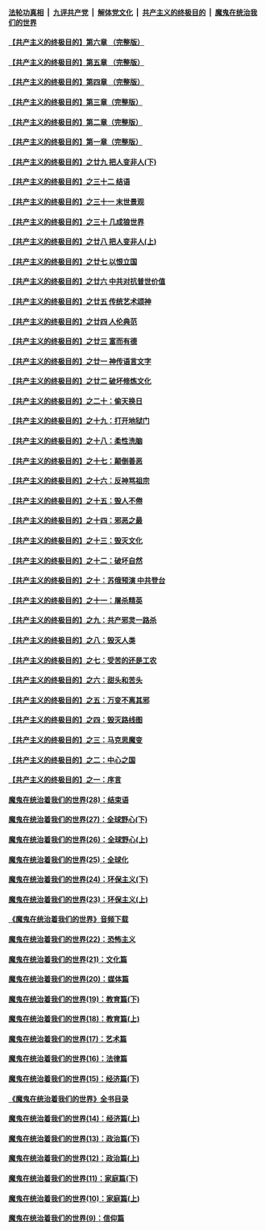 ####  [法轮功真相](../../../../basic/blob/master/README.md?t=06281202) &nbsp;|&nbsp; [九评共产党](../../../../9ping.md/blob/master/README.md?t=06281202) &nbsp;|&nbsp; [解体党文化](../../../../jtdwh.md/blob/master/README.md?t=06281202)  &nbsp;|&nbsp; [共产主义的终极目的](../../../../gczydzjmd.md/blob/master/README.md?t=06281202) &nbsp;|&nbsp; [魔鬼在统治我们的世界](../../../../mgztzwmdsj.md/blob/master/README.md?t=06281202) 

#### [【共产主义的终极目的】第六章 （完整版）](../pages/nsc422/n11428913.md?t=06281202) 

#### [【共产主义的终极目的】第五章 （完整版）](../pages/nsc422/n11428912.md?t=06281202) 

#### [【共产主义的终极目的】第四章 （完整版）](../pages/nsc422/n11428907.md?t=06281202) 

#### [【共产主义的终极目的】第三章（完整版）](../pages/nsc422/n11428848.md?t=06281202) 

#### [【共产主义的终极目的】第二章（完整版）](../pages/nsc422/n11428831.md?t=06281202) 

#### [【共产主义的终极目的】第一章（完整版）](../pages/nsc422/n11417651.md?t=06281202) 

#### [【共产主义的终极目的】之廿九 把人变非人(下)](../pages/nsc422/n11344140.md?t=06281202) 

#### [【共产主义的终极目的】之三十二 结语](../pages/nsc422/n11360535.md?t=06281202) 

#### [【共产主义的终极目的】之三十一 末世景观](../pages/nsc422/n11351129.md?t=06281202) 

#### [【共产主义的终极目的】之三十 几成狼世界](../pages/nsc422/n11348280.md?t=06281202) 

#### [【共产主义的终极目的】之廿八 把人变非人(上)](../pages/nsc422/n11340492.md?t=06281202) 

#### [【共产主义的终极目的】之廿七 以恨立国](../pages/nsc422/n11336944.md?t=06281202) 

#### [【共产主义的终极目的】之廿六 中共对抗普世价值](../pages/nsc422/n11324785.md?t=06281202) 

#### [【共产主义的终极目的】之廿五 传统艺术颂神](../pages/nsc422/n11296396.md?t=06281202) 

#### [【共产主义的终极目的】之廿四 人伦典范](../pages/nsc422/n11296397.md?t=06281202) 

#### [【共产主义的终极目的】之廿三 富而有德](../pages/nsc422/n11283598.md?t=06281202) 

#### [【共产主义的终极目的】之廿一 神传语言文字](../pages/nsc422/n11263265.md?t=06281202) 

#### [【共产主义的终极目的】之廿二 破坏修炼文化](../pages/nsc422/n11245728.md?t=06281202) 

#### [【共产主义的终极目的】之二十：偷天换日](../pages/nsc422/n11238846.md?t=06281202) 

#### [【共产主义的终极目的】之十九：打开地狱门](../pages/nsc422/n11206376.md?t=06281202) 

#### [【共产主义的终极目的】之十八：柔性洗脑](../pages/nsc422/n11199994.md?t=06281202) 

#### [【共产主义的终极目的】之十七：颠倒善恶](../pages/nsc422/n11179782.md?t=06281202) 

#### [【共产主义的终极目的】之十六：反神骂祖宗](../pages/nsc422/n11166798.md?t=06281202) 

#### [【共产主义的终极目的】之十五：毁人不倦](../pages/nsc422/n11166792.md?t=06281202) 

#### [【共产主义的终极目的】之十四：邪恶之最](../pages/nsc422/n11150249.md?t=06281202) 

#### [【共产主义的终极目的】之十三：毁灭文化](../pages/nsc422/n11135227.md?t=06281202) 

#### [【共产主义的终极目的】之十二：破坏自然](../pages/nsc422/n11135214.md?t=06281202) 

#### [【共产主义的终极目的】之十：苏俄预演 中共登台](../pages/nsc422/n11118424.md?t=06281202) 

#### [【共产主义的终极目的】之十一：屠杀精英](../pages/nsc422/n11118442.md?t=06281202) 

#### [【共产主义的终极目的】之九：共产邪灵一路杀](../pages/nsc422/n11114139.md?t=06281202) 

#### [【共产主义的终极目的】之八：毁灭人类](../pages/nsc422/n11108503.md?t=06281202) 

#### [【共产主义的终极目的】之七：受苦的还是工农](../pages/nsc422/n11101809.md?t=06281202) 

#### [【共产主义的终极目的】之六：甜头和苦头](../pages/nsc422/n11096971.md?t=06281202) 

#### [【共产主义的终极目的】之五：万变不离其邪](../pages/nsc422/n11091285.md?t=06281202) 

#### [【共产主义的终极目的】之四：毁灭路线图](../pages/nsc422/n11086284.md?t=06281202) 

#### [【共产主义的终极目的】之三：马克思魔变](../pages/nsc422/n11061941.md?t=06281202) 

#### [【共产主义的终极目的】之二：中心之国](../pages/nsc422/n11047728.md?t=06281202) 

#### [【共产主义的终极目的】之一：序言](../pages/nsc422/n11086077.md?t=06281202) 

#### [魔鬼在统治着我们的世界(28)：结束语](../pages/nsc422/n10936246.md?t=06281202) 

#### [魔鬼在统治着我们的世界(27)：全球野心(下)](../pages/nsc422/n10928319.md?t=06281202) 

#### [魔鬼在统治着我们的世界(26)：全球野心(上)](../pages/nsc422/n10900318.md?t=06281202) 

#### [魔鬼在统治着我们的世界(25)：全球化](../pages/nsc422/n10788205.md?t=06281202) 

#### [魔鬼在统治着我们的世界(24)：环保主义(下)](../pages/nsc422/n10695307.md?t=06281202) 

#### [魔鬼在统治着我们的世界(23)：环保主义(上)](../pages/nsc422/n10688613.md?t=06281202) 

#### [《魔鬼在统治着我们的世界》音频下载](../pages/nsc422/n10635553.md?t=06281202) 

#### [魔鬼在统治着我们的世界(22)：恐怖主义](../pages/nsc422/n10614727.md?t=06281202) 

#### [魔鬼在统治着我们的世界(21)：文化篇](../pages/nsc422/n10597706.md?t=06281202) 

#### [魔鬼在统治着我们的世界(20)：媒体篇](../pages/nsc422/n10586579.md?t=06281202) 

#### [魔鬼在统治着我们的世界(19)：教育篇(下)](../pages/nsc422/n10564808.md?t=06281202) 

#### [魔鬼在统治着我们的世界(18)：教育篇(上)](../pages/nsc422/n10526970.md?t=06281202) 

#### [魔鬼在统治着我们的世界(17)：艺术篇](../pages/nsc422/n10499093.md?t=06281202) 

#### [魔鬼在统治着我们的世界(16)：法律篇](../pages/nsc422/n10485969.md?t=06281202) 

#### [魔鬼在统治着我们的世界(15)：经济篇(下)](../pages/nsc422/n10469975.md?t=06281202) 

#### [《魔鬼在统治着我们的世界》全书目录](../pages/nsc422/n10464261.md?t=06281202) 

#### [魔鬼在统治着我们的世界(14)：经济篇(上)](../pages/nsc422/n10457370.md?t=06281202) 

#### [魔鬼在统治着我们的世界(13)：政治篇(下)](../pages/nsc422/n10448270.md?t=06281202) 

#### [魔鬼在统治着我们的世界(12)：政治篇(上)](../pages/nsc422/n10444576.md?t=06281202) 

#### [魔鬼在统治着我们的世界(11)：家庭篇(下)](../pages/nsc422/n10440961.md?t=06281202) 

#### [魔鬼在统治着我们的世界(10)：家庭篇(上)](../pages/nsc422/n10435448.md?t=06281202) 

#### [魔鬼在统治着我们的世界(9)：信仰篇](../pages/nsc422/n10432159.md?t=06281202) 

